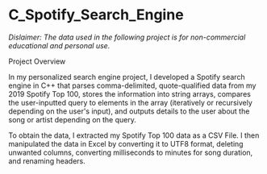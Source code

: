 # C_Spotify_Search_Engine

*Dislaimer: The data used in the following project is for non-commercial educational and personal use.*

Project Overview

In my personalized search engine project, I developed a Spotify search engine in C++ that parses comma-delimited, quote-qualified data from my 2019 Spotify Top 100, 
stores the information into string arrays, compares the user-inputted query to elements in the array (iteratively or recursively depending on the user's input),
and outputs details to the user about the song or artist depending on the query. 

To obtain the data, I extracted my Spotify Top 100 data as a CSV File. I then manipulated the data in Excel by converting it to UTF8 format, deleting unwanted columns, converting milliseconds to minutes for song duration, and renaming headers. 

